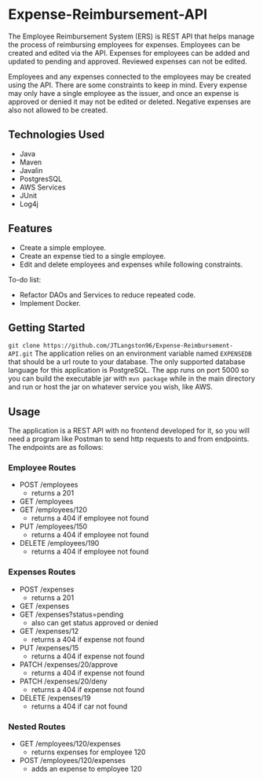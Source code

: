 # Expense-Reimbursement-API

The Employee Reimbursement System (ERS) is REST API that helps manage the process of reimbursing employees for expenses. Employees can be created and edited via the API. Expenses for employees can be added and updated to pending and approved. Reviewed expenses can not be edited.

Employees and any expenses connected to the employees may be created using the API. There are some constraints to keep in mind. Every expense may only have a single employee as the issuer, and once an expense is approved or denied it may not be edited or deleted. Negative expenses are also not allowed to be created.

## Technologies Used

* Java
* Maven
* Javalin
* PostgresSQL
* AWS Services
* JUnit
* Log4j

## Features

* Create a simple employee.
* Create an expense tied to a single employee.
* Edit and delete employees and expenses while following constraints.

To-do list:
* Refactor DAOs and Services to reduce repeated code.
* Implement Docker.

## Getting Started
   
`git clone https://github.com/JTLangston96/Expense-Reimbursement-API.git`
The application relies on an environment variable named `EXPENSEDB` that should be a url route to your database. The only supported database language for this application is PostgreSQL.
The app runs on port 5000 so you can build the executable jar with `mvn package` while in the main directory and run or host the jar on whatever service you wish, like AWS.

## Usage

The application is a REST API with no frontend developed for it, so you will need a program like Postman to send http requests to and from endpoints. The endpoints are as follows:

### Employee Routes
- POST /employees 
  - returns a 201
- GET /employees
- GET /employees/120
  - returns a 404 if employee not found
- PUT /employees/150
  - returns a 404 if employee not found
- DELETE /employees/190
  - returns a 404 if employee not found


### Expenses Routes
- POST /expenses 
  - returns a 201
- GET /expenses
- GET /expenses?status=pending
  - also can get status approved or denied
- GET /expenses/12
  - returns a 404 if expense not found
- PUT /expenses/15
  - returns a 404 if expense not found
- PATCH /expenses/20/approve
  - returns a 404 if expense not found
- PATCH /expenses/20/deny
  - returns a 404 if expense not found
- DELETE /expenses/19
  - returns a 404 if car not found

### Nested Routes
- GET /employees/120/expenses
  - returns expenses for employee 120
- POST /employees/120/expenses
  - adds an expense to employee 120


